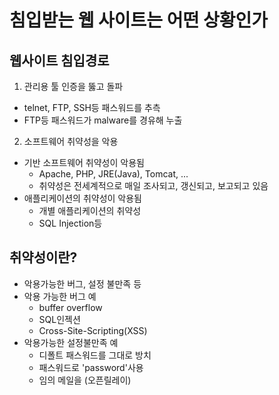 # 침입받는 웹 사이트는 어떤 상황인가

## 웹사이트 침입경로

1. 관리용 툴 인증을 뚫고 돌파

* telnet, FTP, SSH등 패스워드를 추측
* FTP등 패스워드가 malware를 경유해 누출

2. 소프트웨어 취약성을 악용

* 기반 소프트웨어 취약성이 악용됨
    * Apache, PHP, JRE(Java), Tomcat, ...
    * 취약성은 전세계적으로 매일 조사되고, 갱신되고, 보고되고 있음
* 애플리케이션의 취약성이 악용됨
    * 개별 애플리케이션의 취약성
    * SQL Injection등

## 취약성이란?

* 악용가능한 버그, 설정 불만족 등
* 악용 가능한 버그 예
    * buffer overflow
    * SQL인젝션
    * Cross-Site-Scripting(XSS)
* 악용가능한 설정불만족 예
    * 디폴트 패스워드를 그대로 방치
    * 패스워드로 'password'사용
    * 임의 메일을 (오픈릴레이)